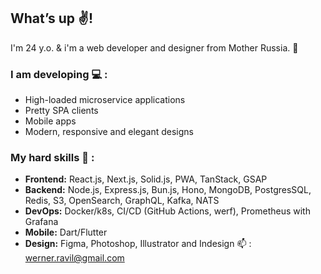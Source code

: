   ## What’s up :v:!

I'm 24 y.o. & i'm a web developer and designer from Mother Russia. :bear:

### I am developing :computer: :
+ High-loaded microservice applications
+ Pretty SPA clients
+ Mobile apps
+ Modern, responsive and elegant designs

### My hard skills :muscle: :
- **Frontend:** React.js, Next.js, Solid.js, PWA, TanStack, GSAP
- **Backend:** Node.js, Express.js, Bun.js, Hono, MongoDB, PostgresSQL, Redis, S3, OpenSearch, GraphQL, Kafka, NATS
- **DevOps:** Docker/k8s, CI/CD (GitHub Actions, werf), Prometheus with Grafana
- **Mobile:** Dart/Flutter
- **Design:** Figma, Photoshop, Illustrator and Indesign 
:mailbox: : werner.ravil@gmail.com
